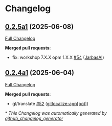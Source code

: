 # Changelog

## [0.2.5a1](https://github.com/OpenVoiceOS/ovos-skill-wordnet/tree/0.2.5a1) (2025-06-08)

[Full Changelog](https://github.com/OpenVoiceOS/ovos-skill-wordnet/compare/0.2.4a1...0.2.5a1)

**Merged pull requests:**

- fix: workshop 7.X.X opm 1.X.X [\#54](https://github.com/OpenVoiceOS/ovos-skill-wordnet/pull/54) ([JarbasAl](https://github.com/JarbasAl))

## [0.2.4a1](https://github.com/OpenVoiceOS/ovos-skill-wordnet/tree/0.2.4a1) (2025-06-04)

[Full Changelog](https://github.com/OpenVoiceOS/ovos-skill-wordnet/compare/0.2.3...0.2.4a1)

**Merged pull requests:**

- gl/translate [\#52](https://github.com/OpenVoiceOS/ovos-skill-wordnet/pull/52) ([gitlocalize-app[bot]](https://github.com/apps/gitlocalize-app))



\* *This Changelog was automatically generated by [github_changelog_generator](https://github.com/github-changelog-generator/github-changelog-generator)*
